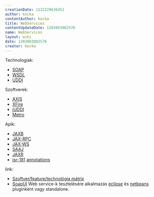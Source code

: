 ```yaml
---
creationDate: 1132229636452 
author: kocka 
contentAuthor: kocka 
title: WebServices 
contentUpdateDate: 1203083082576 
name: WebServices 
layout: wiki 
date: 1203083082576 
creator: kocka 
---
```

Technologiak:

*   [SOAP](SOAP.html)
*   [WSDL](WSDL.html)
*   [UDDI](UDDI.html)



Szoftverek:
*   [AXIS](axis.html)
*   [XFire](xfire.html)
*   [jUDDI](Missing.html)
*   [Metro](metro.html)



Apik:
*   [JAXB](jaxb.html)
*   [JAX-RPC](JAX-RPC.html)
*   [JAX-WS](JAX-WS.html) 
*   [SAAJ](SAAJ.html)
*   [JAXR](JAXR.html)
*   [jsr-181](jsr-181.html) [annotations](annotations.html)





link:
*   [Szoftver/feature/technológia mátrix](http://wiki.apache.org/ws/StackComparison)
*   [SoapUI](http://www.soapui.org/) Web service-k tesztelésére alkalmazás [eclipse](Eclipse.html) és [netbeans](Netbeans.html) pluginként vagy standalone.




